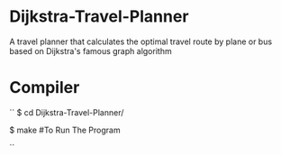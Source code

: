 # Dijkstra-Travel-Planner

A travel planner that calculates the optimal travel route by plane or bus based on Dijkstra's famous graph algorithm

# Compiler 

`` 
$ cd Dijkstra-Travel-Planner/

$ make                        #To Run The Program 

``
